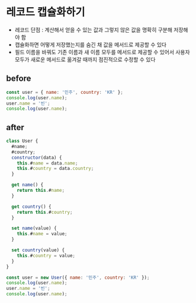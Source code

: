 # 레코드 캡슐화하기

- 레코드 단점 : 계산해서 얻을 수 있는 값과 그렇지 않은 값을 명확히 구분해 저장해야 함
- 캡슐화하면 어떻게 저장했는지를 숨긴 채 값을 메서드로 제공할 수 있다
- 필드 이름을 바꿔도 기존 이름과 새 이름 모두를 메서드로 제공할 수 있어서 사용자 모두가 새로운 메서드로 옮겨갈 때까지 점진적으로 수정할 수 있다

## before

```js
const user = { name: '민주', country: 'KR' };
console.log(user.name);
user.name = '빈';
console.log(user.name);
```

## after

```js
class User {
  #name;
  #country;
  constructor(data) {
    this.#name = data.name;
    this.#country = data.country;
  }

  get name() {
    return this.#name;
  }

  get country() {
    return this.#country;
  }

  set name(value) {
    this.#name = value;
  }

  set country(value) {
    this.#country = value;
  }
}

const user = new User({ name: '민주', country: 'KR' });
console.log(user.name);
user.name = '빈';
console.log(user.name);
```
